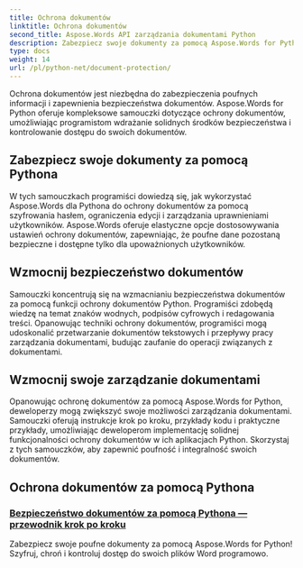 ```yaml
---
title: Ochrona dokumentów
linktitle: Ochrona dokumentów
second_title: Aspose.Words API zarządzania dokumentami Python
description: Zabezpiecz swoje dokumenty za pomocą Aspose.Words for Python! Wdróż szyfrowanie haseł, uprawnienia użytkowników i podpisy cyfrowe, aby zapewnić solidną ochronę dokumentów.
type: docs
weight: 14
url: /pl/python-net/document-protection/
---
```

Ochrona dokumentów jest niezbędna do zabezpieczenia poufnych informacji i zapewnienia bezpieczeństwa dokumentów. Aspose.Words for Python oferuje kompleksowe samouczki dotyczące ochrony dokumentów, umożliwiając programistom wdrażanie solidnych środków bezpieczeństwa i kontrolowanie dostępu do swoich dokumentów.

## Zabezpiecz swoje dokumenty za pomocą Pythona

W tych samouczkach programiści dowiedzą się, jak wykorzystać Aspose.Words dla Pythona do ochrony dokumentów za pomocą szyfrowania hasłem, ograniczenia edycji i zarządzania uprawnieniami użytkowników. Aspose.Words oferuje elastyczne opcje dostosowywania ustawień ochrony dokumentów, zapewniając, że poufne dane pozostaną bezpieczne i dostępne tylko dla upoważnionych użytkowników.

## Wzmocnij bezpieczeństwo dokumentów

Samouczki koncentrują się na wzmacnianiu bezpieczeństwa dokumentów za pomocą funkcji ochrony dokumentów Python. Programiści zdobędą wiedzę na temat znaków wodnych, podpisów cyfrowych i redagowania treści. Opanowując techniki ochrony dokumentów, programiści mogą udoskonalić przetwarzanie dokumentów tekstowych i przepływy pracy zarządzania dokumentami, budując zaufanie do operacji związanych z dokumentami.

## Wzmocnij swoje zarządzanie dokumentami

Opanowując ochronę dokumentów za pomocą Aspose.Words for Python, deweloperzy mogą zwiększyć swoje możliwości zarządzania dokumentami. Samouczki oferują instrukcje krok po kroku, przykłady kodu i praktyczne przykłady, umożliwiając deweloperom implementację solidnej funkcjonalności ochrony dokumentów w ich aplikacjach Python. Skorzystaj z tych samouczków, aby zapewnić poufność i integralność swoich dokumentów.

## Ochrona dokumentów za pomocą Pythona
### [Bezpieczeństwo dokumentów za pomocą Pythona — przewodnik krok po kroku](./document-security-python/)
Zabezpiecz swoje poufne dokumenty za pomocą Aspose.Words for Python! Szyfruj, chroń i kontroluj dostęp do swoich plików Word programowo.